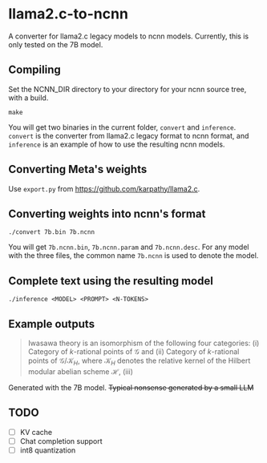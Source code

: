 # llama2.c-to-ncnn

A converter for llama2.c legacy models to ncnn models. Currently, this is only tested on the 7B model.

## Compiling

Set the NCNN_DIR directory to your directory for your ncnn source tree, with a build.

```
make
```

You will get two binaries in the current folder, `convert` and `inference`. `convert` is the converter from llama2.c legacy format to ncnn format, and `inference` is an example of how to use the resulting ncnn models.

## Converting Meta's weights

Use `export.py` from <https://github.com/karpathy/llama2.c>.

## Converting weights into ncnn's format

```
./convert 7b.bin 7b.ncnn
```

You will get `7b.ncnn.bin`, `7b.ncnn.param` and `7b.ncnn.desc`. For any model with the three files, the common name `7b.ncnn` is used to denote the model.

## Complete text using the resulting model

```
./inference <MODEL> <PROMPT> <N-TOKENS>
```

## Example outputs

> Iwasawa theory is an isomorphism of the following four categories: (i) Category of $k$-rational points of $\mathcal{G}$ and (ii) Category of $k$-rational points of $\mathcal{G}/\mathcal{K}_H$, where $\mathcal{K}_H$ denotes the relative kernel of the Hilbert modular abelian scheme $\mathcal{H}$, (iii)

Generated with the 7B model. <del>Typical nonsense generated by a small LLM</del>

## TODO

- [ ] KV cache
- [ ] Chat completion support
- [ ] int8 quantization
